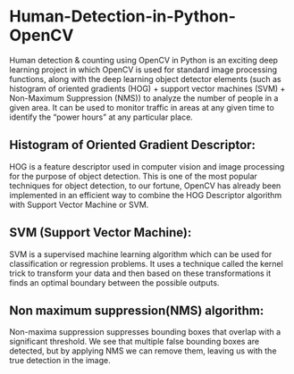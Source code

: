 # Human-Detection-in-Python-OpenCV

Human detection & counting using OpenCV in Python is an exciting deep learning project in which OpenCV is used for standard image processing functions, along with the deep learning object detector elements (such as histogram of oriented gradients (HOG) + support vector machines (SVM) + Non-Maximum Suppression (NMS)) to analyze the number of people in a given area.
It can be used to monitor traffic in areas at any given time to identify the “power hours” at any particular place. 

## Histogram of Oriented Gradient Descriptor:<br>
HOG is a feature descriptor used in computer vision and image processing for the purpose of object detection. This is one of the most popular techniques for object detection, to our fortune, OpenCV has already been implemented in an efficient way to combine the HOG Descriptor algorithm with Support Vector Machine or SVM.

## SVM (Support Vector Machine):<br>
SVM is a supervised machine learning algorithm which can be used for classification or regression problems. It uses a technique called the kernel trick to transform your data and then based on these transformations it finds an optimal boundary between the possible outputs.

## Non maximum suppression(NMS) algorithm:<br>
Non-maxima suppression suppresses bounding boxes that overlap with a significant threshold. We see that multiple false bounding boxes are detected, but by applying NMS we can remove them, leaving us with the true detection in the image.
 
